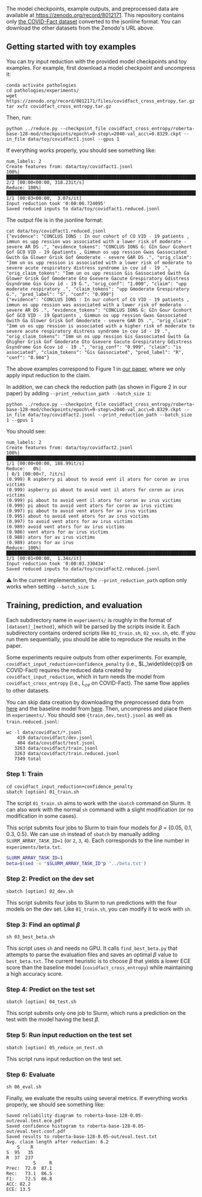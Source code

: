 The model checkpoints, example outputs, and preprocessed data are available at https://zenodo.org/record/8012171.
This repository contains only [the COVID-Fact dataset](https://github.com/asaakyan/covidfact) converted to the jsonline format.
You can download the other datasets from the Zenodo's URL above.

## Getting started with toy examples

You can try input reduction with the provided model checkpoints and toy examples.
For example, first download a model checkpoint and uncompress it:
```shell
conda activate pathologies
cd pathologies/experiments/
wget https://zenodo.org/record/8012171/files/covidfact_cross_entropy.tar.gz
tar xvfz covidfact_cross_entropy.tar.gz
```

Then, run:
```shell
python ../reduce.py --checkpoint_file covidfact_cross_entropy/roberta-base-128-mod/checkpoints/epoch\=9-step\=2040-val_acc\=0.8329.ckpt --in_file data/toy/covidfact1.jsonl --gpus 1
```

If everything works properly, you should see something like:
```shell
num_labels: 2
Create features from: data/toy/covidfact1.jsonl
100%|█████████████████████████████████████████████████████████████████████████████████████████████████████████████████████| 2/2 [00:00<00:00, 318.23it/s]
Reduce: 100%|██████████████████████████████████████████████████████████████████████████████████████████████████████████████| 1/1 [00:03<00:00,  3.07s/it]
Input reduction took '0:00:06.724095'
Saved reduced inputs to data/toy/covidfact1.reduced.jsonl
```

The output file is in the jsonline format:
```shell
cat data/toy/covidfact1.reduced.jsonl
{"evidence": "CONCLUS IONS : In our cohort of CO VID - 19 patients , immun os upp ression was associated with a lower risk of moderate - severe AR DS .", "evidence_tokens": "CONCLUS IONS Ġ: ĠIn Ġour Ġcohort Ġof ĠCO VID - 19 Ġpatients , Ġimmun os upp ression Ġwas Ġassociated Ġwith Ġa Ġlower Ġrisk Ġof Ġmoderate - severe ĠAR DS .", "orig_claim": "Imm un os upp ression is associated with a lower risk of moderate to severe acute respiratory distress syndrome in cov id - 19 .", "orig_claim_tokens": "Imm un os upp ression Ġis Ġassociated Ġwith Ġa Ġlower Ġrisk Ġof Ġmoderate Ġto Ġsevere Ġacute Ġrespiratory Ġdistress Ġsyndrome Ġin Ġcov id - 19 Ġ.", "orig_conf": "1.000", "claim": "upp moderate respiratory .", "claim_tokens": "upp Ġmoderate Ġrespiratory Ġ.", "pred_label": "S", "conf": "0.999"}
{"evidence": "CONCLUS IONS : In our cohort of CO VID - 19 patients , immun os upp ression was associated with a lower risk of moderate - severe AR DS .", "evidence_tokens": "CONCLUS IONS Ġ: ĠIn Ġour Ġcohort Ġof ĠCO VID - 19 Ġpatients , Ġimmun os upp ression Ġwas Ġassociated Ġwith Ġa Ġlower Ġrisk Ġof Ġmoderate - severe ĠAR DS .", "orig_claim": "Imm un os upp ression is associated with a higher risk of moderate to severe acute respiratory distress syndrome in cov id - 19 .", "orig_claim_tokens": "Imm un os upp ression Ġis Ġassociated Ġwith Ġa Ġhigher Ġrisk Ġof Ġmoderate Ġto Ġsevere Ġacute Ġrespiratory Ġdistress Ġsyndrome Ġin Ġcov id - 19 .", "orig_conf": "0.999", "claim": "is associated", "claim_tokens": "Ġis Ġassociated", "pred_label": "R", "conf": "0.904"}
```

The above examples correspond to Figure 1 in [our paper](https://aclanthology.org/2023.findings-acl.730.pdf), where we only apply input reduction to the claim. 

In addition, we can check the reduction path (as shown in Figure 2 in our paper) by adding `--print_reduction_path --batch_size 1`:
```shell
python ../reduce.py --checkpoint_file covidfact_cross_entropy/roberta-base-128-mod/checkpoints/epoch\=9-step\=2040-val_acc\=0.8329.ckpt --in_file data/toy/covidfact2.jsonl --print_reduction_path --batch_size 1 --gpus 1
```

You should see:
```shell
num_labels: 2
Create features from: data/toy/covidfact2.jsonl
100%|█████████████████████████████████████████████████████████████████████████████████████████████████████████████████████| 1/1 [00:00<00:00, 188.99it/s]
Reduce:   0%|                                                                                                                      | 0/1 [00:00<?, ?it/s]
(0.999) R aspberry pi about to avoid vent il ators for coron av irus victims
(0.999) aspberry pi about to avoid vent il ators for coron av irus victims
(0.999) pi about to avoid vent il ators for coron av irus victims
(0.999) pi about to avoid vent ators for coron av irus victims
(0.997) pi about to avoid vent ators for av irus victims
(0.995) about to avoid vent ators for av irus victims
(0.997) to avoid vent ators for av irus victims
(0.989) avoid vent ators for av irus victims
(0.986) vent ators for av irus victims
(0.988) ators for av irus victims
(0.989) ators for av irus
Reduce: 100%|██████████████████████████████████████████████████████████████████████████████████████████████████████████████| 1/1 [00:01<00:00,  1.34s/it]
Input reduction took '0:00:03.330434'
Saved reduced inputs to data/toy/covidfact2.reduced.jsonl
```

:warning: In the current implementation, the `--print_reduction_path` option only works when setting `--batch_size 1`.


## Training, prediction, and evaluation

Each subdirectory name in `experiments/` is roughly in the format of `[dataset]_[method]`, which will be parsed by the scripts inside it.
Each subdirectory contains ordered scripts like `01_train.sh`, `02_xxx.sh`, etc. 
If you run them sequentially, you should be able to reproduce the results in the paper.

Some experiments require outputs from other experiments.
For example, `covidfact_input_reduction+confidence_penalty` (i.e., $L_\widetilde{cp}$ on COVID-Fact) requires the reduced data created by `covidfact_input_reduction`, which in turn needs the model from `covidfact_cross_entropy` (i.e., $L_{ce}$ on COVID-Fact).
The same flow applies to other datasets.

You can skip data creation by downloading the preprocessed data from [here](https://zenodo.org/record/8012171/files/data.tar.gz) and the baseline model from [here](https://zenodo.org/record/8012171/files/covidfact_cross_entropy.tar.gz).
Then, uncompress and place them in `experiments/`.
You should see `{train,dev,test}.jsonl` as well as `train.reduced.jsonl`:
```shell
wc -l data/covidfact/*.jsonl
    419 data/covidfact/dev.jsonl
    404 data/covidfact/test.jsonl
   3263 data/covidfact/train.jsonl
   3263 data/covidfact/train.reduced.jsonl
   7349 total
```


### Step 1: Train

```shell
cd covidfact_input_reduction+confidence_penalty
sbatch [option] 01_train.sh
```

The script `01_train.sh` aims to work with the `sbatch` command on Slurm.
It can also work with the normal `sh` command with a slight modification (or no modification in some cases).


This script submits four jobs to Slurm to train four models for $\beta$ = {0.05, 0.1, 0.3, 0.5}.
We can use `sh` instead of `sbatch` by manually adding `SLURM_ARRAY_TASK_ID=1` (or `2`, `3`, `4`).
Each corresponds to the line number in `experiments/beta.txt`.

```bash
SLURM_ARRAY_TASK_ID=1
beta=$(sed -n "$SLURM_ARRAY_TASK_ID"p '../beta.txt')
```


### Step 2: Predict on the dev set

```shell
sbatch [option] 02_dev.sh
```

This script submits four jobs to Slurm to run predictions with the four models on the dev set.
Like `01_train.sh`, you can modify it to work with `sh`.


### Step 3: Find an optimal $\beta$

```shell
sh 03_best_beta.sh
```

This script uses `sh` and needs no GPU.
It calls `find_best_beta.py` that attempts to parse the evaluation files and saves an optimal $\beta$ value to `best_beta.txt`.
The current heuristic is to choose $\beta$ that yields a lower ECE score than the baseline model (`covidfact_cross_entropy`) while maintaining a high accuracy score.


### Step 4: Predict on the test set

```shell
sbatch [option] 04_test.sh
```

This script submits only one job to Slurm, which runs a prediction on the test with the model having the best $\beta$.


### Step 5: Run input reduction on the test set

```shell
sbatch [option] 05_reduce_on_test.sh
```

This script runs input reduction on the test set.

### Step 6: Evaluate

```shell
sh 06_eval.sh
```

Finally, we evaluate the results using several metrics. If everything works properly, we should see something like:
```
Saved reliability diagram to roberta-base-128-0.05-out/eval.test.ece.pdf
Saved confidence histogram to roberta-base-128-0.05-out/eval.test.conf.pdf
Saved results to roberta-base-128-0.05-out/eval.test.txt
Avg. claim length after reduction: 6.2
    S    R
S  95   35
R  37  237
          S     R
Prec:  72.0  87.1
Rec:   73.1  86.5
F1:    72.5  86.8
ACC: 82.2
ECE: 13.5
```
